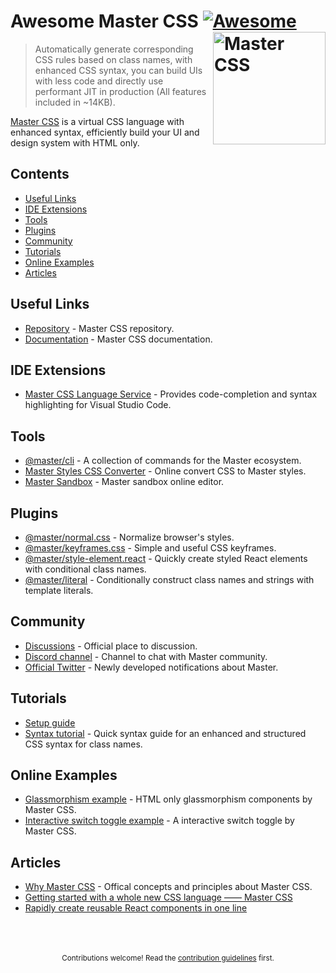 
# Awesome Master CSS [![Awesome](https://awesome.re/badge.svg)](https://github.com/sindresorhus/awesome) <a href="https://css.master.co"><img src="https://raw.githubusercontent.com/master-co/package/document/images/logo-and-text.svg" width="180" align="right" alt="Master CSS"></a>

> Automatically generate corresponding CSS rules based on class names, with enhanced CSS syntax, you can build UIs with less code and directly use performant JIT in production (All features included in ~14KB).

[Master CSS](https://css.master.co) is a virtual CSS language with enhanced syntax, efficiently build your UI and design system with HTML only.


## Contents 
- [Useful Links](#useful-links)
- [IDE Extensions](#ide-extensions)
- [Tools](#tools)
- [Plugins](#plugins)
- [Community](#community)
- [Tutorials](#tutorials)
- [Online Examples](#online-examples)
- [Articles](#articles)

## Useful Links
- [Repository](https://github.com/master-co/css) - Master CSS repository.
- [Documentation](https://docs.master.co/css) - Master CSS documentation.

## IDE Extensions
- [Master CSS Language Service](https://marketplace.visualstudio.com/items?itemName=masterco.master-css-language-service) - Provides code-completion and syntax highlighting for Visual Studio Code.

## Tools
- [@master/cli](https://github.com/master-co/cli) - A collection of commands for the Master ecosystem.
- [Master Styles CSS Converter](https://github.com/serkodev/master-styles-css-converter) - Online convert CSS to Master styles.
- [Master Sandbox](https://sandbox.master.co) - Master sandbox online editor.

## Plugins 
- [@master/normal.css](https://github.com/master-co/normal.css) - Normalize browser's styles.
- [@master/keyframes.css](https://github.com/master-co/keyframes.css) - Simple and useful CSS keyframes.
- [@master/style-element.react](https://github.com/master-co/style-element.react) - Quickly create styled React elements with conditional class names.
- [@master/literal](https://github.com/master-co/literal) - Conditionally construct class names and strings with template literals.

## Community
- [Discussions](https://github.com/master-co/css/discussions) - Official place to discussion.
- [Discord channel](https://discord.gg/sZNKpAAAw6) - Channel to chat with Master community.
- [Official Twitter](https://twitter.com/mastercorg) - Newly developed notifications about Master.

## Tutorials
- [Setup guide](https://docs.master.co/css/setup)
- [Syntax tutorial](https://docs.master.co/css/syntax-tutorial) - Quick syntax guide for an enhanced and structured CSS syntax for class names.

## Online Examples
- [Glassmorphism example](https://codepen.io/aron-tw/pen/LYOGzdY) - HTML only glassmorphism components by Master CSS.
- [Interactive switch toggle example](https://codepen.io/aron-tw/pen/zYpyQyV) - A interactive switch toggle by Master CSS.

## Articles
- [Why Master CSS](https://docs.master.co/css/why-master-css) - Offical concepts and principles about Master CSS.
- [Getting started with a whole new CSS language —— Master CSS](https://dev.to/aron/getting-started-with-a-whole-new-css-language-master-css-12l0)
- [Rapidly create reusable React components in one line](https://dev.to/aron/rapidly-create-reusable-react-components-59fd)

<p align="center">
  <br/>
  <br/>
  <br/>
  <sub>Contributions welcome! Read the <a href="./contributing.md">contribution guidelines</a> first.</sub>
</p>
